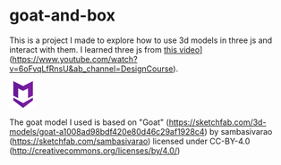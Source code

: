 # goat-and-box
This is a project I made to explore how to use 3d models in three js and interact with them. I learned three js from [this video](https://img.youtube.com/vi/VID/0.jpg)](https://www.youtube.com/watch?v=6oFvqLfRnsU&ab_channel=DesignCourse). 

![alt text](https://github.com/adam-p/markdown-here/raw/master/src/common/images/icon48.png "Logo Title Text 1")

The goat model I used is based on "Goat" (https://sketchfab.com/3d-models/goat-a1008ad98bdf420e80d46c29af1928c4) by sambasivarao (https://sketchfab.com/sambasivarao) licensed under CC-BY-4.0 (http://creativecommons.org/licenses/by/4.0/)
